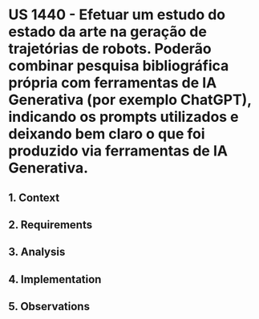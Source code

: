 # US 1440 - Efetuar um estudo do estado da arte na geração de trajetórias de robots. Poderão combinar pesquisa bibliográfica própria com ferramentas de IA Generativa (por exemplo ChatGPT), indicando os prompts utilizados e deixando bem claro o que foi produzido via ferramentas de IA Generativa.

## 1. Context


## 2. Requirements


## 3. Analysis


## 4. Implementation


## 5. Observations

